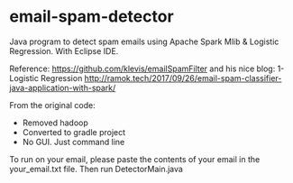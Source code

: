 # email-spam-detector
Java program to detect spam emails using Apache Spark Mlib & Logistic Regression. With Eclipse IDE.

Reference: https://github.com/klevis/emailSpamFilter
and his nice blog: 1-Logistic Regression http://ramok.tech/2017/09/26/email-spam-classifier-java-application-with-spark/

From the original code:
- Removed hadoop
- Converted to gradle project
- No GUI. Just command line

To run on your email, please paste the contents of your email in the your_email.txt file.
Then run DetectorMain.java

